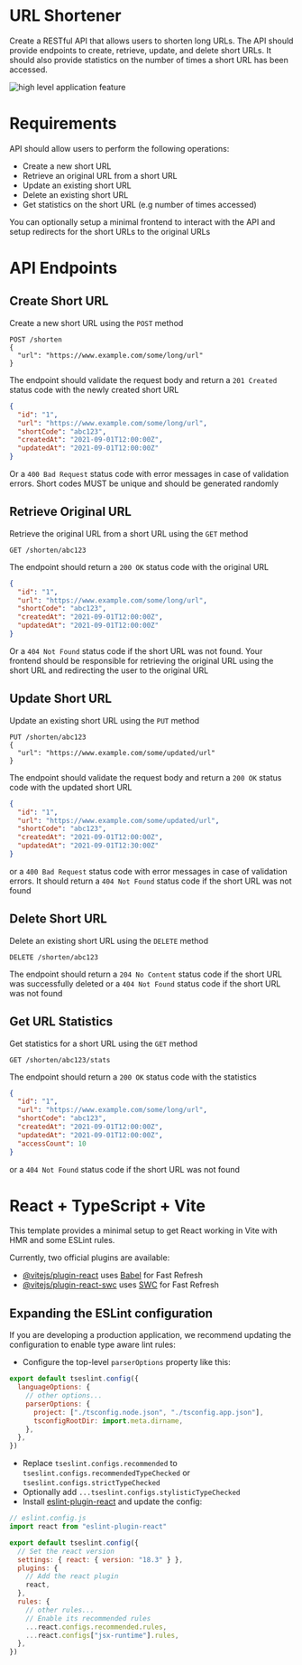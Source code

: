 # URL Shortener

Create a RESTful API that allows users to shorten long URLs. The API should provide endpoints to create, retrieve, update, and delete short URLs. It should also provide statistics on the number of times a short URL has been accessed.

![high level application feature](https://assets.roadmap.sh/guest/url-shortener-architecture-u72mu.png)

# Requirements

API should allow users to perform the following operations:

- Create a new short URL
- Retrieve an original URL from a short URL
- Update an existing short URL
- Delete an existing short URL
- Get statistics on the short URL (e.g number of times accessed)

You can optionally setup a minimal frontend to interact with the API and setup redirects for the short URLs to the original URLs

# API Endpoints

## Create Short URL

Create a new short URL using the `POST` method

```
POST /shorten
{
  "url": "https://www.example.com/some/long/url"
}
```

The endpoint should validate the request body and return a `201 Created` status code with the newly created short URL

```json
{
  "id": "1",
  "url": "https://www.example.com/some/long/url",
  "shortCode": "abc123",
  "createdAt": "2021-09-01T12:00:00Z",
  "updatedAt": "2021-09-01T12:00:00Z"
}
```

Or a `400 Bad Request` status code with error messages in case of validation errors. Short codes MUST be unique and should be generated randomly

## Retrieve Original URL

Retrieve the original URL from a short URL using the `GET` method

```
GET /shorten/abc123
```

The endpoint should return a `200 OK` status code with the original URL

```json
{
  "id": "1",
  "url": "https://www.example.com/some/long/url",
  "shortCode": "abc123",
  "createdAt": "2021-09-01T12:00:00Z",
  "updatedAt": "2021-09-01T12:00:00Z"
}
```

Or a `404 Not Found` status code if the short URL was not found. Your frontend should be responsible for retrieving the original URL using the short URL and redirecting the user to the original URL

## Update Short URL

Update an existing short URL using the `PUT` method

```
PUT /shorten/abc123
{
  "url": "https://www.example.com/some/updated/url"
}
```

The endpoint should validate the request body and return a `200 OK` status code with the updated short URL

```json
{
  "id": "1",
  "url": "https://www.example.com/some/updated/url",
  "shortCode": "abc123",
  "createdAt": "2021-09-01T12:00:00Z",
  "updatedAt": "2021-09-01T12:30:00Z"
}
```

or a `400 Bad Request` status code with error messages in case of validation errors. It should return a `404 Not Found` status code if the short URL was not found

## Delete Short URL

Delete an existing short URL using the `DELETE` method

```
DELETE /shorten/abc123
```

The endpoint should return a `204 No Content` status code if the short URL was successfully deleted or a `404 Not Found` status code if the short URL was not found

## Get URL Statistics

Get statistics for a short URL using the `GET` method

```
GET /shorten/abc123/stats
```

The endpoint should return a `200 OK` status code with the statistics

```json
{
  "id": "1",
  "url": "https://www.example.com/some/long/url",
  "shortCode": "abc123",
  "createdAt": "2021-09-01T12:00:00Z",
  "updatedAt": "2021-09-01T12:00:00Z",
  "accessCount": 10
}
```

or a `404 Not Found` status code if the short URL was not found

# React + TypeScript + Vite

This template provides a minimal setup to get React working in Vite with HMR and some ESLint rules.

Currently, two official plugins are available:

- [@vitejs/plugin-react](https://github.com/vitejs/vite-plugin-react/blob/main/packages/plugin-react/README.md) uses [Babel](https://babeljs.io/) for Fast Refresh
- [@vitejs/plugin-react-swc](https://github.com/vitejs/vite-plugin-react-swc) uses [SWC](https://swc.rs/) for Fast Refresh

## Expanding the ESLint configuration

If you are developing a production application, we recommend updating the configuration to enable type aware lint rules:

- Configure the top-level `parserOptions` property like this:

```js
export default tseslint.config({
  languageOptions: {
    // other options...
    parserOptions: {
      project: ["./tsconfig.node.json", "./tsconfig.app.json"],
      tsconfigRootDir: import.meta.dirname,
    },
  },
})
```

- Replace `tseslint.configs.recommended` to `tseslint.configs.recommendedTypeChecked` or `tseslint.configs.strictTypeChecked`
- Optionally add `...tseslint.configs.stylisticTypeChecked`
- Install [eslint-plugin-react](https://github.com/jsx-eslint/eslint-plugin-react) and update the config:

```js
// eslint.config.js
import react from "eslint-plugin-react"

export default tseslint.config({
  // Set the react version
  settings: { react: { version: "18.3" } },
  plugins: {
    // Add the react plugin
    react,
  },
  rules: {
    // other rules...
    // Enable its recommended rules
    ...react.configs.recommended.rules,
    ...react.configs["jsx-runtime"].rules,
  },
})
```
